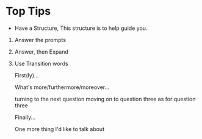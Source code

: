 # Top Tips

- Have a Structure, This structure is to help guide you.

1. Answer the prompts
2. Answer, then Expand
3. Use Transition words

   First(ly)...

   What's more/furthermore/moreover...

   turning to the next question
   moving on to question three
   as for question three

   Finally...

   One more thing I'd like to talk about
